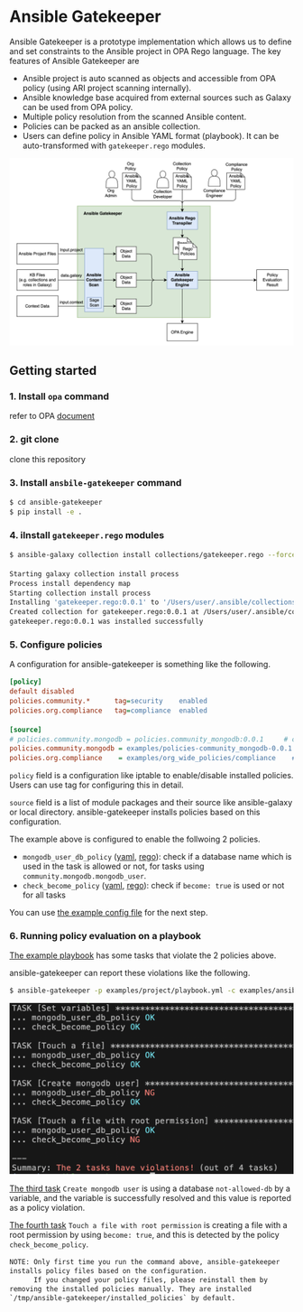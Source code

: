 # Ansible Gatekeeper

Ansible Gatekeeper is a prototype implementation which allows us to define and set constraints to the Ansible project in OPA Rego language. The key features of Ansible Gatekeeper are
- Ansible project is auto scanned as objects and accessible from OPA policy (using ARI project scanning internally).
- Ansible knowledge base acquired from external sources such as Galaxy can be used from OPA policy.
- Multiple policy resolution from the scanned Ansible content.
- Policies can be packed as an ansible collection.
- Users can define policy in Ansible YAML format (playbook). It can be auto-transformed with `gatekeeper.rego` modules.

<img width="992" alt="agk-arch" src="./images/agk-arch.png">

## Getting started

### 1. Install `opa` command

refer to OPA [document](https://github.com/open-policy-agent/opa#want-to-download-opa)

### 2. git clone

clone this repository

### 3. Install `ansbile-gatekeeper` command

```bash
$ cd ansible-gatekeeper
$ pip install -e .
```

### 4. iInstall `gatekeeper.rego` modules

```bash
$ ansible-galaxy collection install collections/gatekeeper.rego --force

Starting galaxy collection install process
Process install dependency map
Starting collection install process
Installing 'gatekeeper.rego:0.0.1' to '/Users/user/.ansible/collections/ansible_collections/gatekeeper/rego'
Created collection for gatekeeper.rego:0.0.1 at /Users/user/.ansible/collections/ansible_collections/gatekeeper/rego
gatekeeper.rego:0.0.1 was installed successfully
```

### 5. Configure policies

A configuration for ansible-gatekeeper is something like the following.

```ini
[policy]
default disabled
policies.community.*      tag=security    enabled
policies.org.compliance   tag=compliance  enabled

[source]
# policies.community.mongodb = policies.community_mongodb:0.0.1     # collection policy
policies.community.mongodb = examples/policies-community_mongodb-0.0.1.tar.gz   # collection policy
policies.org.compliance    = examples/org_wide_policies/compliance    # org-wide compliance policy
```

`policy` field is a configuration like iptable to enable/disable installed policies. Users can use tag for configuring this in detail.

`source` field is a list of module packages and their source like ansible-galaxy or local directory. ansible-gatekeeper installs policies based on this configuration.

The example above is configured to enable the follwoing 2 policies.

- `mongodb_user_db_policy` ([yaml](./examples/collection_policies/policies.community_mongodb/policies/check_database_name.yml), [rego](./examples/collection_policies/policies.community_mongodb/policies/check_database_name_generated.rego)): check if a database name which is used in the task is allowed or not, for tasks using `community.mongodb.mongodb_user`.
- `check_become_policy` ([yaml](./examples/org_wide_policies/compliance/policies/check_become.yml), [rego](./examples/org_wide_policies/compliance/policies/check_become_generated.rego)): check if `become: true` is used or not for all tasks

You can use [the example config file](examples/ansible-gatekeeper.cfg) for the next step.

### 6. Running policy evaluation on a playbook

[The example playbook](examples/project/playbook.yml) has some tasks that violate the 2 policies above.

ansible-gatekeeper can report these violations like the following.

```bash
$ ansible-gatekeeper -p examples/project/playbook.yml -c examples/ansible-gatekeeper.cfg
```

<img src="images/example_output.png" width="600px">


[The third task](examples/project/playbook.yml#L15) `Create mongodb user` is using a database `not-allowed-db` by a variable, and the variable is successfully resolved and this value is reported as a policy violation.

[The fourth task](examples/project/playbook.yml#L23) `Touch a file with root permission` is creating a file with a root permission by using `become: true`, and this is detected by the policy `check_become_policy`.


```
NOTE: Only first time you run the command above, ansible-gatekeeper installs policy files based on the configuration.
      If you changed your policy files, please reinstall them by removing the installed policies manually. They are installed `/tmp/ansible-gatekeeper/installed_policies` by default.
```
